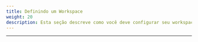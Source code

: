 ```yaml
---
title: Definindo um Workspace
weight: 20
description: Esta seção descreve como você deve configurar seu workspace dentro do Charles.
---
```


---